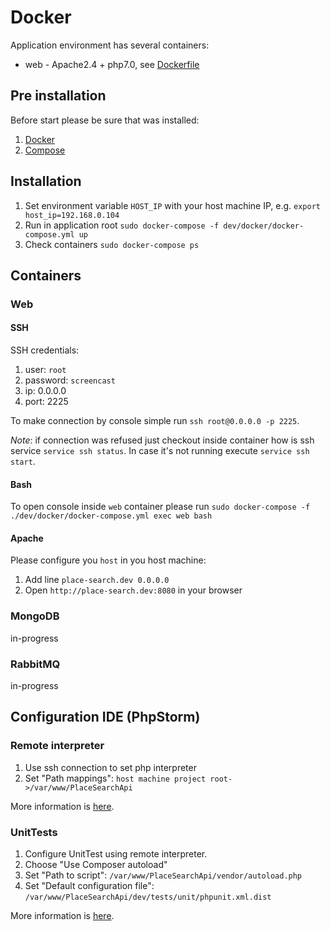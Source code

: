 Docker
======

Application environment has several containers:

* web - Apache2.4 + php7.0, see [Dockerfile](app/Dockerfile)

Pre installation
----------------
Before start please be sure that was installed:

1. [Docker](https://docs.docker.com/engine/installation/)
2. [Compose](https://docs.docker.com/compose/install/)

Installation
------------
1. Set environment variable `HOST_IP` with your host machine IP, e.g. `export host_ip=192.168.0.104`
2. Run in application root `sudo docker-compose -f dev/docker/docker-compose.yml up`
3. Check containers `sudo docker-compose ps`

Containers
----------

### Web

#### SSH
SSH credentials:

1. user: `root`
2. password: `screencast`
3. ip: 0.0.0.0
4. port: 2225

To make connection by console simple run `ssh root@0.0.0.0 -p 2225`.

_Note_: if connection was refused just checkout inside container how is ssh service `service ssh status`.
In case it's not running execute `service ssh start`.

#### Bash
To open console inside `web` container please run  `sudo docker-compose -f ./dev/docker/docker-compose.yml exec web bash`

#### Apache
Please configure you `host` in you host machine:

1. Add line `place-search.dev 0.0.0.0`
2. Open `http://place-search.dev:8080` in your browser

### MongoDB
in-progress

### RabbitMQ
in-progress

Configuration IDE (PhpStorm)
---------------------------- 
### Remote interpreter
1. Use ssh connection to set php interpreter
2. Set "Path mappings": `host machine project root->/var/www/PlaceSearchApi`

More information is [here](https://confluence.jetbrains.com/display/PhpStorm/Working+with+Remote+PHP+Interpreters+in+PhpStorm).

### UnitTests
1. Configure UnitTest using remote interpreter. 
2. Choose "Use Composer autoload"
3. Set "Path to script": `/var/www/PlaceSearchApi/vendor/autoload.php`
4. Set "Default configuration file": `/var/www/PlaceSearchApi/dev/tests/unit/phpunit.xml.dist`

More information is [here](https://confluence.jetbrains.com/display/PhpStorm/Running+PHPUnit+tests+over+SSH+on+a+remote+server+with+PhpStorm).
